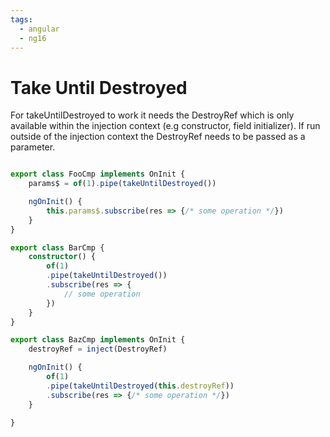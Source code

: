 ```yaml
---
tags:
  - angular
  - ng16
---
```

# Take Until Destroyed
For takeUntilDestroyed to work it needs the DestroyRef which is only available within the injection context (e.g constructor, field initializer). If run outside of the injection context the DestroyRef needs to be passed as a parameter.

```typeScript

export class FooCmp implements OnInit {
    params$ = of(1).pipe(takeUntilDestroyed())

    ngOnInit() {
        this.params$.subscribe(res => {/* some operation */})
    }
}

export class BarCmp {
    constructor() {
        of(1)
        .pipe(takeUntilDestroyed())
        .subscribe(res => {
            // some operation
        })
    }
}

export class BazCmp implements OnInit {
    destroyRef = inject(DestroyRef)

    ngOnInit() {
        of(1)
        .pipe(takeUntilDestroyed(this.destroyRef))
        .subscribe(res => {/* some operation */})
    }

}

```

